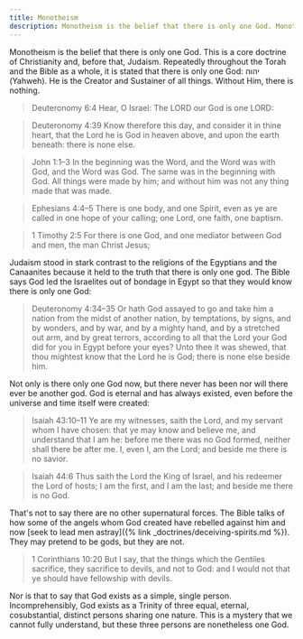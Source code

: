 ```yaml
---
title: Monotheism
description: Monotheism is the belief that there is only one God. Monotheism is a core doctrine of Christianity, which believes in one triune God, Yahweh.
---
```


Monotheism is the belief that there is only one God. This is a core doctrine of Christianity and, before that, Judaism. Repeatedly throughout the Torah and the Bible as a whole, it is stated that there is only one God: <span lang="he">יהוה</span> (Yahweh). He is the Creator and Sustainer of all things. Without Him, there is nothing.

> Deuteronomy 6:4  Hear, O Israel: The LORD our God is one LORD:

> Deuteronomy 4:39  Know therefore this day, and consider it in thine heart, that the Lord he is God in heaven above, and upon the earth beneath: there is none else.

> John 1:1–3  In the beginning was the Word, and the Word was with God, and the Word was God. The same was in the beginning with God. All things were made by him; and without him was not any thing made that was made.

> Ephesians 4:4–5  There is one body, and one Spirit, even as ye are called in one hope of your calling; one Lord, one faith, one baptism.

> 1 Timothy 2:5  For there is one God, and one mediator between God and men, the man Christ Jesus;

Judaism stood in stark contrast to the religions of the Egyptians and the Canaanites because it held to the truth that there is only one god. The Bible says God led the Israelites out of bondage in Egypt so that they would know there is only one God:

> Deuteronomy 4:34–35  Or hath God assayed to go and take him a nation from the midst of another nation, by temptations, by signs, and by wonders, and by war, and by a mighty hand, and by a stretched out arm, and by great terrors, according to all that the Lord your God did for you in Egypt before your eyes? Unto thee it was shewed, that thou mightest know that the Lord he is God; there is none else beside him.

Not only is there only one God now, but there never has been nor will there ever be another god. God is eternal and has always existed, even before the universe and time itself were created:

> Isaiah 43:10–11  Ye are my witnesses, saith the Lord, and my servant whom I have chosen: that ye may know and believe me, and understand that I am he: before me there was no God formed, neither shall there be after me. I, even I, am the Lord; and beside me there is no savior.

> Isaiah 44:6  Thus saith the Lord the King of Israel, and his redeemer the Lord of hosts; I am the first, and I am the last; and beside me there is no God.

That's not to say there are no other supernatural forces. The Bible talks of how some of the angels whom God created have rebelled against him and now [seek to lead men astray]({% link _doctrines/deceiving-spirits.md %}). They may pretend to be gods, but they are not.

> 1 Corinthians 10:20  But I say, that the things which the Gentiles sacrifice, they sacrifice to devils, and not to God: and I would not that ye should have fellowship with devils.

Nor is that to say that God exists as a simple, single person. Incomprehensibly, God exists as a Trinity of three equal, eternal, cosubstantial, distinct persons sharing one nature. This is a mystery that we cannot fully understand, but these three persons are nonetheless one God.
